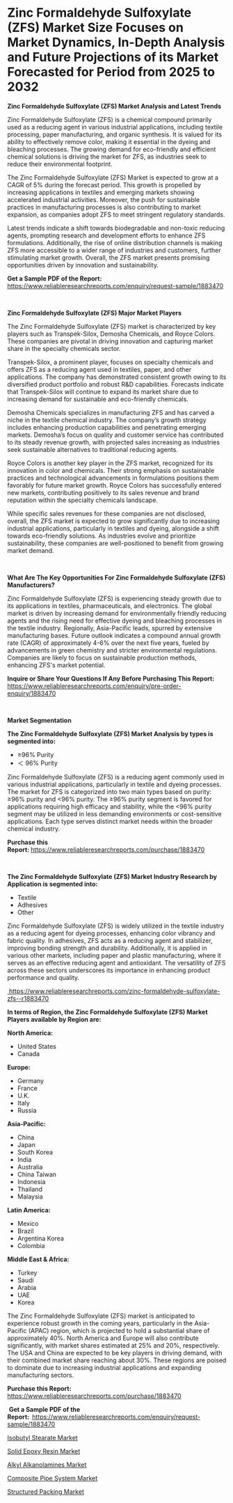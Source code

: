 <p><h1>Zinc Formaldehyde Sulfoxylate (ZFS) Market Size Focuses on Market Dynamics, In-Depth Analysis and Future Projections of its Market Forecasted for Period from 2025 to 2032</h1></p><p><strong>Zinc Formaldehyde Sulfoxylate (ZFS) Market Analysis and Latest Trends</strong></p>
<p><p>Zinc Formaldehyde Sulfoxylate (ZFS) is a chemical compound primarily used as a reducing agent in various industrial applications, including textile processing, paper manufacturing, and organic synthesis. It is valued for its ability to effectively remove color, making it essential in the dyeing and bleaching processes. The growing demand for eco-friendly and efficient chemical solutions is driving the market for ZFS, as industries seek to reduce their environmental footprint.</p><p>The Zinc Formaldehyde Sulfoxylate (ZFS) Market is expected to grow at a CAGR of 5% during the forecast period. This growth is propelled by increasing applications in textiles and emerging markets showing accelerated industrial activities. Moreover, the push for sustainable practices in manufacturing processes is also contributing to market expansion, as companies adopt ZFS to meet stringent regulatory standards. </p><p>Latest trends indicate a shift towards biodegradable and non-toxic reducing agents, prompting research and development efforts to enhance ZFS formulations. Additionally, the rise of online distribution channels is making ZFS more accessible to a wider range of industries and customers, further stimulating market growth. Overall, the ZFS market presents promising opportunities driven by innovation and sustainability.</p></p>
<p><strong>Get a Sample PDF of the Report:&nbsp;</strong> <a href="https://www.reliableresearchreports.com/enquiry/request-sample/1883470?utm_campaign=2263&utm_medium=2&utm_source=Github&utm_content=ia&utm_term=04022025&utm_id=zinc-formaldehyde-sulfoxylate-zfs">https://www.reliableresearchreports.com/enquiry/request-sample/1883470</a></p>
<p>&nbsp;</p>
<p><strong>Zinc Formaldehyde Sulfoxylate (ZFS) Major Market Players</strong></p>
<p><p>The Zinc Formaldehyde Sulfoxylate (ZFS) market is characterized by key players such as Transpek-Silox, Demosha Chemicals, and Royce Colors. These companies are pivotal in driving innovation and capturing market share in the specialty chemicals sector.</p><p>Transpek-Silox, a prominent player, focuses on specialty chemicals and offers ZFS as a reducing agent used in textiles, paper, and other applications. The company has demonstrated consistent growth owing to its diversified product portfolio and robust R&D capabilities. Forecasts indicate that Transpek-Silox will continue to expand its market share due to increasing demand for sustainable and eco-friendly chemicals.</p><p>Demosha Chemicals specializes in manufacturing ZFS and has carved a niche in the textile chemical industry. The company’s growth strategy includes enhancing production capabilities and penetrating emerging markets. Demosha’s focus on quality and customer service has contributed to its steady revenue growth, with projected sales increasing as industries seek sustainable alternatives to traditional reducing agents.</p><p>Royce Colors is another key player in the ZFS market, recognized for its innovation in color and chemicals. Their strong emphasis on sustainable practices and technological advancements in formulations positions them favorably for future market growth. Royce Colors has successfully entered new markets, contributing positively to its sales revenue and brand reputation within the specialty chemicals landscape.</p><p>While specific sales revenues for these companies are not disclosed, overall, the ZFS market is expected to grow significantly due to increasing industrial applications, particularly in textiles and dyeing, alongside a shift towards eco-friendly solutions. As industries evolve and prioritize sustainability, these companies are well-positioned to benefit from growing market demand.</p></p>
<p>&nbsp;</p>
<p><strong>What Are The Key Opportunities For Zinc Formaldehyde Sulfoxylate (ZFS) Manufacturers?</strong></p>
<p><p>Zinc Formaldehyde Sulfoxylate (ZFS) is experiencing steady growth due to its applications in textiles, pharmaceuticals, and electronics. The global market is driven by increasing demand for environmentally friendly reducing agents and the rising need for effective dyeing and bleaching processes in the textile industry. Regionally, Asia-Pacific leads, spurred by extensive manufacturing bases. Future outlook indicates a compound annual growth rate (CAGR) of approximately 4-6% over the next five years, fueled by advancements in green chemistry and stricter environmental regulations. Companies are likely to focus on sustainable production methods, enhancing ZFS's market potential.</p></p>
<p><strong>Inquire or Share Your Questions If Any Before Purchasing This Report:</strong> <a href="https://www.reliableresearchreports.com/enquiry/pre-order-enquiry/1883470?utm_campaign=2263&utm_medium=2&utm_source=Github&utm_content=ia&utm_term=04022025&utm_id=zinc-formaldehyde-sulfoxylate-zfs">https://www.reliableresearchreports.com/enquiry/pre-order-enquiry/1883470</a></p>
<p>&nbsp;</p>
<p><strong>Market Segmentation</strong></p>
<p><strong>The Zinc Formaldehyde Sulfoxylate (ZFS) Market Analysis by types is segmented into:</strong></p>
<p><ul><li>≥96% Purity</li><li>＜ 96% Purity</li></ul></p>
<p><p>Zinc Formaldehyde Sulfoxylate (ZFS) is a reducing agent commonly used in various industrial applications, particularly in textile and dyeing processes. The market for ZFS is categorized into two main types based on purity: ≥96% purity and <96% purity. The ≥96% purity segment is favored for applications requiring high efficacy and stability, while the <96% purity segment may be utilized in less demanding environments or cost-sensitive applications. Each type serves distinct market needs within the broader chemical industry.</p></p>
<p><strong>Purchase this Report:&nbsp;</strong><a href="https://www.reliableresearchreports.com/purchase/1883470?utm_campaign=2263&utm_medium=2&utm_source=Github&utm_content=ia&utm_term=04022025&utm_id=zinc-formaldehyde-sulfoxylate-zfs">https://www.reliableresearchreports.com/purchase/1883470</a></p>
<p>&nbsp;</p>
<p><strong>The Zinc Formaldehyde Sulfoxylate (ZFS) Market Industry Research by Application is segmented into:</strong></p>
<p><ul><li>Textile</li><li>Adhesives</li><li>Other</li></ul></p>
<p><p>Zinc Formaldehyde Sulfoxylate (ZFS) is widely utilized in the textile industry as a reducing agent for dyeing processes, enhancing color vibrancy and fabric quality. In adhesives, ZFS acts as a reducing agent and stabilizer, improving bonding strength and durability. Additionally, it is applied in various other markets, including paper and plastic manufacturing, where it serves as an effective reducing agent and antioxidant. The versatility of ZFS across these sectors underscores its importance in enhancing product performance and quality.</p></p>
<p><a href="https://www.reliableresearchreports.com/zinc-formaldehyde-sulfoxylate-zfs--r1883470?utm_campaign=2263&utm_medium=2&utm_source=Github&utm_content=ia&utm_term=04022025&utm_id=zinc-formaldehyde-sulfoxylate-zfs">&nbsp;https://www.reliableresearchreports.com/zinc-formaldehyde-sulfoxylate-zfs--r1883470</a></p>
<p><strong>In terms of Region, the Zinc Formaldehyde Sulfoxylate (ZFS) Market Players available by Region are:</strong></p>
<p>
    <p> <strong> North America: </strong>
        <ul>
            <li>United States</li>
            <li>Canada</li>
        </ul>
        </p> 
    <p> <strong> Europe: </strong>
        <ul>
            <li>Germany</li>
            <li>France</li>
            <li>U.K.</li>
            <li>Italy</li>
            <li>Russia</li>
        </ul>
        </p> 
    <p> <strong> Asia-Pacific: </strong>
        <ul>
            <li>China</li>
            <li>Japan</li>
            <li>South Korea</li>
            <li>India</li>
            <li>Australia</li>
            <li>China Taiwan</li>
            <li>Indonesia</li>
            <li>Thailand</li>
            <li>Malaysia</li>
        </ul>
        </p> 
    <p> <strong> Latin America: </strong>
        <ul>
            <li>Mexico</li>
            <li>Brazil</li>
            <li>Argentina Korea</li>
            <li>Colombia</li>
        </ul>
        </p> 
    <p> <strong> Middle East & Africa: </strong>
        <ul>
            <li>Turkey</li>
            <li>Saudi</li>
            <li>Arabia</li>
            <li>UAE</li>
            <li>Korea</li>
        </ul>
    </p>
    </p>
<p><p>The Zinc Formaldehyde Sulfoxylate (ZFS) market is anticipated to experience robust growth in the coming years, particularly in the Asia-Pacific (APAC) region, which is projected to hold a substantial share of approximately 40%. North America and Europe will also contribute significantly, with market shares estimated at 25% and 20%, respectively. The USA and China are expected to be key players in driving demand, with their combined market share reaching about 30%. These regions are poised to dominate due to increasing industrial applications and expanding manufacturing sectors.</p></p>
<p><strong>Purchase this Report: </strong><a href="https://www.reliableresearchreports.com/purchase/1883470?utm_campaign=2263&utm_medium=2&utm_source=Github&utm_content=ia&utm_term=04022025&utm_id=zinc-formaldehyde-sulfoxylate-zfs">https://www.reliableresearchreports.com/purchase/1883470</a></p>
<p>&nbsp;<strong>Get a Sample PDF of the Report:&nbsp;&nbsp;</strong><a href="https://www.reliableresearchreports.com/enquiry/request-sample/1883470?utm_campaign=2263&utm_medium=2&utm_source=Github&utm_content=ia&utm_term=04022025&utm_id=zinc-formaldehyde-sulfoxylate-zfs">https://www.reliableresearchreports.com/enquiry/request-sample/1883470</a></p>
<p><strong></strong></p>
<p><p><a href="https://www.linkedin.com/pulse/comprehensive-study-isobutyl-stearatemarket-segmentation-i1o3e?utm_campaign=2263&utm_medium=2&utm_source=Github&utm_content=ia&utm_term=04022025&utm_id=zinc-formaldehyde-sulfoxylate-zfs">Isobutyl Stearate Market</a></p><p><a href="https://www.linkedin.com/pulse/future-demand-revenue-forecast-solid-epoxy-resin-market-8cgye?utm_campaign=2263&utm_medium=2&utm_source=Github&utm_content=ia&utm_term=04022025&utm_id=zinc-formaldehyde-sulfoxylate-zfs">Solid Epoxy Resin Market</a></p><p><a href="https://www.linkedin.com/pulse/alkyl-alkanolamines-market-metrics-like-size-growth-share-wc3te?utm_campaign=2263&utm_medium=2&utm_source=Github&utm_content=ia&utm_term=04022025&utm_id=zinc-formaldehyde-sulfoxylate-zfs">Alkyl Alkanolamines Market</a></p><p><a href="https://www.linkedin.com/pulse/analysis-global-composite-pipe-system-market-type-application-jix4e?utm_campaign=2263&utm_medium=2&utm_source=Github&utm_content=ia&utm_term=04022025&utm_id=zinc-formaldehyde-sulfoxylate-zfs">Composite Pipe System Market</a></p><p><a href="https://www.linkedin.com/pulse/market-growth-forecast-structured-packing-industry-expected-6geoe?utm_campaign=2263&utm_medium=2&utm_source=Github&utm_content=ia&utm_term=04022025&utm_id=zinc-formaldehyde-sulfoxylate-zfs">Structured Packing Market</a></p></p>